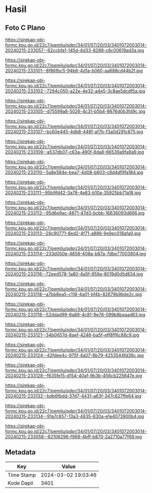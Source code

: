# Hasil

## Foto C Plano

https://sirekap-obj-formc.kpu.go.id/22c7/pemilu/pdpr/34/01/07/20/03/3401072003014-20240215-233057--62ccbfa1-145d-4d33-8289-c6c00619ad3a.jpg

https://sirekap-obj-formc.kpu.go.id/22c7/pemilu/pdpr/34/01/07/20/03/3401072003014-20240215-233101--8f86fbc5-94b6-4d1a-b060-aa688cd44b2f.jpg

https://sirekap-obj-formc.kpu.go.id/22c7/pemilu/pdpr/34/01/07/20/03/3401072003014-20240215-233102--7294c050-a22e-4e32-a4e5-3c8ae5dcdf5a.jpg

https://sirekap-obj-formc.kpu.go.id/22c7/pemilu/pdpr/34/01/07/20/03/3401072003014-20240215-233105--d75599a8-5026-4c31-b5b4-8676d0b3fd9c.jpg

https://sirekap-obj-formc.kpu.go.id/22c7/pemilu/pdpr/34/01/07/20/03/3401072003014-20240215-233107--bc60e445-4db8-446f-af7b-f3a0d291c875.jpg

https://sirekap-obj-formc.kpu.go.id/22c7/pemilu/pdpr/34/01/07/20/03/3401072003014-20240215-233109--a537db07-c63a-490f-8da8-66539a9fa9a9.jpg

https://sirekap-obj-formc.kpu.go.id/22c7/pemilu/pdpr/34/01/07/20/03/3401072003014-20240215-233110--5a8e584e-bea7-4d08-b603-c6d4df9fa184.jpg

https://sirekap-obj-formc.kpu.go.id/22c7/pemilu/pdpr/34/01/07/20/03/3401072003014-20240215-233111--95b9fd42-3a78-4e83-b10a-35925bb71a18.jpg

https://sirekap-obj-formc.kpu.go.id/22c7/pemilu/pdpr/34/01/07/20/03/3401072003014-20240215-233112--95d6e9ac-4871-47d3-bcbb-16636093d666.jpg

https://sirekap-obj-formc.kpu.go.id/22c7/pemilu/pdpr/34/01/07/20/03/3401072003014-20240215-233113--26c90771-8ed2-4f71-a886-9e9ec018afa9.jpg

https://sirekap-obj-formc.kpu.go.id/22c7/pemilu/pdpr/34/01/07/20/03/3401072003014-20240215-233114--233d050e-4858-408a-b87a-7dbe77003804.jpg

https://sirekap-obj-formc.kpu.go.id/22c7/pemilu/pdpr/34/01/07/20/03/3401072003014-20240215-233116--72eed578-1a80-4a5f-959a-8019d0d5d834.jpg

https://sirekap-obj-formc.kpu.go.id/22c7/pemilu/pdpr/34/01/07/20/03/3401072003014-20240215-233118--a7bb8ea5-c118-4a01-bf4b-82679b9bde2c.jpg

https://sirekap-obj-formc.kpu.go.id/22c7/pemilu/pdpr/34/01/07/20/03/3401072003014-20240215-233118--52ddad99-6a89-4c81-9e78-099b8beaad83.jpg

https://sirekap-obj-formc.kpu.go.id/22c7/pemilu/pdpr/34/01/07/20/03/3401072003014-20240215-233121--34b0657d-8aef-4246-ba5f-eff8ff6c88c9.jpg

https://sirekap-obj-formc.kpu.go.id/22c7/pemilu/pdpr/34/01/07/20/03/3401072003014-20240215-233124--42fdee4c-975f-4a07-8b79-4253544fd36c.jpg

https://sirekap-obj-formc.kpu.go.id/22c7/pemilu/pdpr/34/01/07/20/03/3401072003014-20240215-233128--f635fe15-d154-40af-9b3b-456cb225647e.jpg

https://sirekap-obj-formc.kpu.go.id/22c7/pemilu/pdpr/34/01/07/20/03/3401072003014-20240215-233132--bdb6fbdd-37d7-4431-a63f-347c627ffe64.jpg

https://sirekap-obj-formc.kpu.go.id/22c7/pemilu/pdpr/34/01/07/20/03/3401072003014-20240215-233134--91a7c857-13a3-4835-830a-e1e4073900b4.jpg

https://sirekap-obj-formc.kpu.go.id/22c7/pemilu/pdpr/34/01/07/20/03/3401072003014-20240215-233058--62106296-f968-4bff-b870-2a2710a77f69.jpg


## Metadata

| Key        | Value               |
| ---------- | ------------------- |
| Time Stamp | 2024-03-02 19:03:46 |
| Kode Dapil | 3401                |



